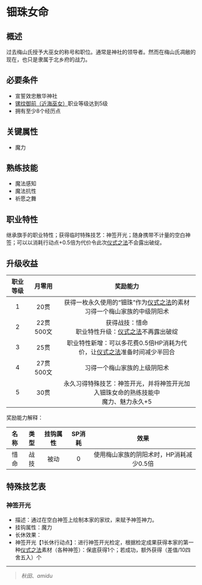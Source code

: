 # 钿珠女命

## 概述

过去梅山氏授予大巫女的称号和职位。通常是神社的领导者。然而在梅山氏凋敝的现在，也只是隶属于北乡府的战力。

## 必要条件

* 宣誓效忠散华神社
* <a href="../ramongozen" target="_blank">镙纹御前（近海巫女）</a>职业等级达到5级
* 拥有至少8个经历点

## 关键属性

* 魔力

## 熟练技能

* 魔法感知
* 魔法抗性
* 祈愿之舞
  
## 职业特性

继承旗手的职业特性；获得临时特殊技艺：神签开光；随身携带不计量的空白神签；可以以消耗行动点+0.5倍为代价令此次<a href="/rules/V4.x rules/8·magic/#仪式之法" target="_blank">仪式之法</a>不会露出破绽。

## 升级收益

职业等级|月零用|奖励能力
:--:|:--:|:--:
1|20贯|获得一枚永久使用的“钿珠”作为<a href="/rules/V4.x rules/8·magic/#仪式之法" target="_blank">仪式之法</a>的素材<br>习得一个梅山家族的中级阴阳术
2|22贯500文|获得战技：惜命<br>职业特性升级：<a href="/rules/V4.x rules/8·magic/#仪式之法" target="_blank">仪式之法</a>不再露出破绽
3|25贯|职业特性新增：可以多花费0.5倍HP消耗为代价，让<a href="/rules/V4.x rules/8·magic/#仪式之法" target="_blank">仪式之法</a>准备时间减少半回合
4|27贯500文|习得一个梅山家族的上级阴阳术
5|30贯|永久习得特殊技艺：神签开光，并将神签开光加入钿珠女命的熟练技能中<br>魔力、魅力永久+5

奖励能力解释：

名称|类型|挂钩属性|SP消耗|效果
:--:|:--:|:--:|:--:|:--:
惜命|战技|被动|0|使用梅山家族的阴阳术时，HP消耗减少0.5倍

## 特殊技艺表

### 神签开光

* 描述：通过在空白神签上绘制本家的家纹，来赋予神签神力。
* 挂钩属性：魔力
* 长休效果：
* 神签开光【1长休行动点】：进行神签开光检定，根据检定成果获得本家的第一种<a href="/rules/V4.x rules/8·magic/#仪式之法" target="_blank">仪式之法</a>素材（各种神签）：保底获得1个；若成功，额外获得（差值/10四舍五入）个

---

> *秋田*、*amidu*